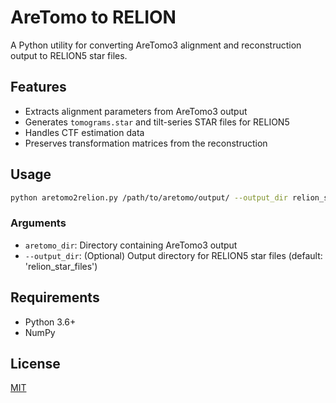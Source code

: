 # AreTomo to RELION

A Python utility for converting AreTomo3 alignment and reconstruction output to RELION5 star files.


## Features

- Extracts alignment parameters from AreTomo3 output
- Generates `tomograms.star` and tilt-series STAR files for RELION5
- Handles CTF estimation data
- Preserves transformation matrices from the reconstruction

## Usage

```bash
python aretomo2relion.py /path/to/aretomo/output/ --output_dir relion_star_files
```

### Arguments

- `aretomo_dir`: Directory containing AreTomo3 output
- `--output_dir`: (Optional) Output directory for RELION5 star files (default: 'relion_star_files')

## Requirements

- Python 3.6+
- NumPy

## License

[MIT](LICENSE)
